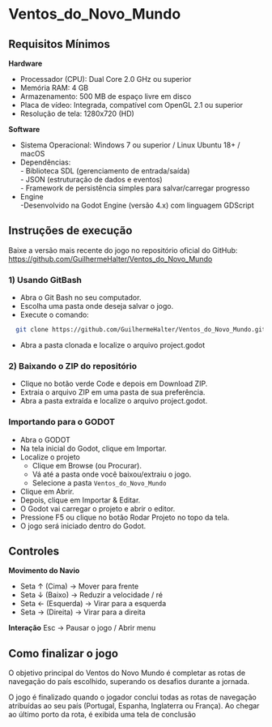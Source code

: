 # Ventos_do_Novo_Mundo

## Requisitos Mínimos
**Hardware**

- Processador (CPU): Dual Core 2.0 GHz ou superior
- Memória RAM: 4 GB
- Armazenamento: 500 MB de espaço livre em disco
- Placa de vídeo: Integrada, compatível com OpenGL 2.1 ou superior
- Resolução de tela: 1280x720 (HD)

**Software**

- Sistema Operacional: Windows 7 ou superior / Linux Ubuntu 18+ / macOS
- Dependências: <br>
		- Biblioteca SDL (gerenciamento de entrada/saída)<br>
		- JSON (estruturação de dados e eventos)<br>
		- Framework de persistência simples para salvar/carregar progresso
- Engine <br>
		-Desenvolvido na Godot Engine (versão 4.x) com linguagem GDScript

## Instruções de execução

Baixe a versão mais recente do jogo no repositório oficial do GitHub: <br>
https://github.com/GuilhermeHalter/Ventos_do_Novo_Mundo

### 1) Usando GitBash <br>
- Abra o Git Bash no seu computador.<br>
- Escolha uma pasta onde deseja salvar o jogo.<br>
- Execute o comando:<br>
```bash
  git clone https://github.com/GuilhermeHalter/Ventos_do_Novo_Mundo.git
```
	
 - Abra a pasta clonada e localize o arquivo project.godot


### 2) Baixando o ZIP do repositório
- Clique no botão verde Code e depois em Download ZIP.
- Extraia o arquivo ZIP em uma pasta de sua preferência.
- Abra a pasta extraída e localize o arquivo project.godot.

### Importando para o GODOT
- Abra o GODOT
- Na tela inicial do Godot, clique em Importar.
- Localize o projeto
	- Clique em Browse (ou Procurar).
 	- Vá até a pasta onde você baixou/extraiu o jogo.
	- Selecione a pasta `Ventos_do_Novo_Mundo`
- Clique em Abrir.
- Depois, clique em Importar & Editar.
- O Godot vai carregar o projeto e abrir o editor.
- Pressione F5 ou clique no botão Rodar Projeto no topo da tela.
- O jogo será iniciado dentro do Godot.

## Controles
**Movimento do Navio**

- Seta ↑ (Cima) → Mover para frente
- Seta ↓ (Baixo) → Reduzir a velocidade / ré
- Seta ← (Esquerda) → Virar para a esquerda
- Seta → (Direita) → Virar para a direita

**Interação**
Esc → Pausar o jogo / Abrir menu

## Como finalizar o jogo

O objetivo principal do Ventos do Novo Mundo é completar as rotas de navegação do país escolhido, superando os desafios durante a jornada.

O jogo é finalizado quando o jogador conclui todas as rotas de navegação atribuídas ao seu país (Portugal, Espanha, Inglaterra ou França).
Ao chegar ao último porto da rota, é exibida uma tela de conclusão
